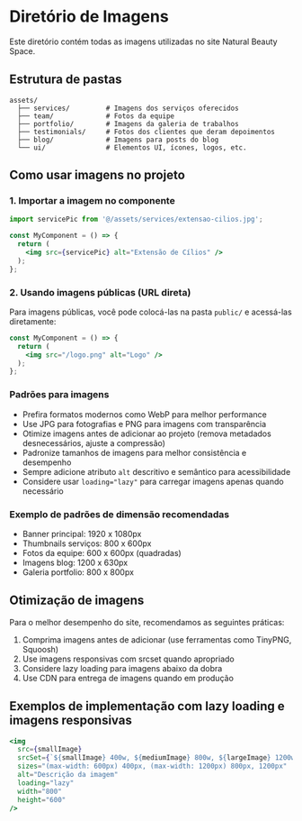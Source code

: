 
# Diretório de Imagens

Este diretório contém todas as imagens utilizadas no site Natural Beauty Space.

## Estrutura de pastas

```
assets/
  ├── services/         # Imagens dos serviços oferecidos
  ├── team/             # Fotos da equipe
  ├── portfolio/        # Imagens da galeria de trabalhos
  ├── testimonials/     # Fotos dos clientes que deram depoimentos
  ├── blog/             # Imagens para posts do blog
  └── ui/               # Elementos UI, ícones, logos, etc.
```

## Como usar imagens no projeto

### 1. Importar a imagem no componente

```jsx
import servicePic from '@/assets/services/extensao-cilios.jpg';

const MyComponent = () => {
  return (
    <img src={servicePic} alt="Extensão de Cílios" />
  );
};
```

### 2. Usando imagens públicas (URL direta)

Para imagens públicas, você pode colocá-las na pasta `public/` e acessá-las diretamente:

```jsx
const MyComponent = () => {
  return (
    <img src="/logo.png" alt="Logo" />
  );
};
```

### Padrões para imagens

- Prefira formatos modernos como WebP para melhor performance
- Use JPG para fotografias e PNG para imagens com transparência
- Otimize imagens antes de adicionar ao projeto (remova metadados desnecessários, ajuste a compressão)
- Padronize tamanhos de imagens para melhor consistência e desempenho
- Sempre adicione atributo `alt` descritivo e semântico para acessibilidade
- Considere usar `loading="lazy"` para carregar imagens apenas quando necessário

### Exemplo de padrões de dimensão recomendadas

- Banner principal: 1920 x 1080px
- Thumbnails serviços: 800 x 600px
- Fotos da equipe: 600 x 600px (quadradas)
- Imagens blog: 1200 x 630px
- Galeria portfolio: 800 x 800px

## Otimização de imagens

Para o melhor desempenho do site, recomendamos as seguintes práticas:

1. Comprima imagens antes de adicionar (use ferramentas como TinyPNG, Squoosh)
2. Use imagens responsivas com srcset quando apropriado
3. Considere lazy loading para imagens abaixo da dobra
4. Use CDN para entrega de imagens quando em produção

## Exemplos de implementação com lazy loading e imagens responsivas

```jsx
<img 
  src={smallImage} 
  srcSet={`${smallImage} 400w, ${mediumImage} 800w, ${largeImage} 1200w`}
  sizes="(max-width: 600px) 400px, (max-width: 1200px) 800px, 1200px"
  alt="Descrição da imagem"
  loading="lazy"
  width="800"
  height="600"
/>
```
